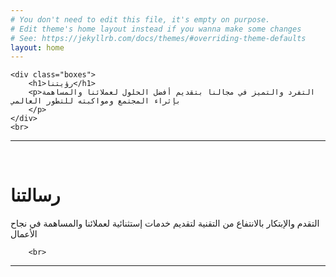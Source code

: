 ```yaml
---
# You don't need to edit this file, it's empty on purpose.
# Edit theme's home layout instead if you wanna make some changes
# See: https://jekyllrb.com/docs/themes/#overriding-theme-defaults
layout: home
---
```


<html lang="en">
<head>
    <meta charset="UTF-8">

</head>
<body>



    <div class="boxes">
        <h1>رؤيتنا</h1>
        <p>التفرد والتميز في مجالنا بتقديم أفضل الحلول لعملائنا والمساهمة بإثراء المجتمع ومواكبته للتطور العالمي
        </p>
    </div>
    <br>
<hr class="style1">
<br>
    <div class="boxes">
        <h1>
           رسالتنا
        </h1>
        <p>التقدم والإبتكار بالانتفاع من التقنية لتقديم خدمات إستثنائية لعملائنا والمساهمة في نجاح الأعمال
        </p>
    </div>
    <div class="boxes" >

        <br>
<hr class="style1">
<br>
